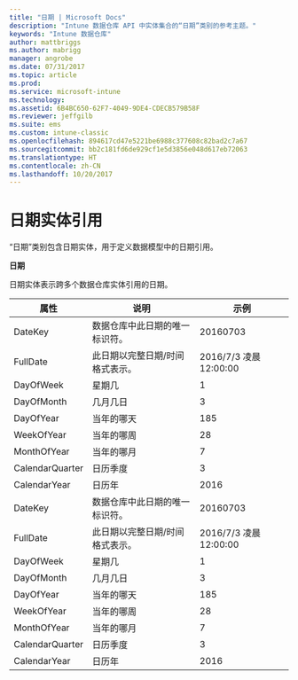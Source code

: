 ```yaml
---
title: "日期 | Microsoft Docs"
description: "Intune 数据仓库 API 中实体集合的“日期”类别的参考主题。"
keywords: "Intune 数据仓库"
author: mattbriggs
ms.author: mabrigg
manager: angrobe
ms.date: 07/31/2017
ms.topic: article
ms.prod: 
ms.service: microsoft-intune
ms.technology: 
ms.assetid: 6B4BC650-62F7-4049-9DE4-CDECB579B58F
ms.reviewer: jeffgilb
ms.suite: ems
ms.custom: intune-classic
ms.openlocfilehash: 894617cd47e5221be6988c377608c82bad2c7a67
ms.sourcegitcommit: bb2c181fd6de929cf1e5d3856e048d617eb72063
ms.translationtype: HT
ms.contentlocale: zh-CN
ms.lasthandoff: 10/20/2017
---
```

# <a name="reference-for-date-entity"></a>日期实体引用

“日期”类别包含日期实体，用于定义数据模型中的日期引用。

**日期**

日期实体表示跨多个数据仓库实体引用的日期。

| 属性  | 说明 | 示例 |
|---------|------------|--------|
| DateKey | 数据仓库中此日期的唯一标识符。 | 20160703 |
| FullDate | 此日期以完整日期/时间格式表示。 | 2016/7/3 凌晨 12:00:00 |
| DayOfWeek | 星期几 | 1 |
| DayOfMonth | 几月几日 | 3 |
| DayOfYear | 当年的哪天 | 185 |
| WeekOfYear | 当年的哪周 | 28 |
| MonthOfYear | 当年的哪月 | 7 |
| CalendarQuarter | 日历季度 | 3 |
| CalendarYear | 日历年 | 2016 |
| DateKey | 数据仓库中此日期的唯一标识符。 | 20160703 |
| FullDate | 此日期以完整日期/时间格式表示。 | 2016/7/3 凌晨 12:00:00 |
| DayOfWeek | 星期几 | 1 |
| DayOfMonth | 几月几日 | 3 |
| DayOfYear | 当年的哪天 | 185 |
| WeekOfYear | 当年的哪周 | 28 |
| MonthOfYear | 当年的哪月 | 7 |
| CalendarQuarter | 日历季度 | 3 |
| CalendarYear | 日历年 | 2016 |
